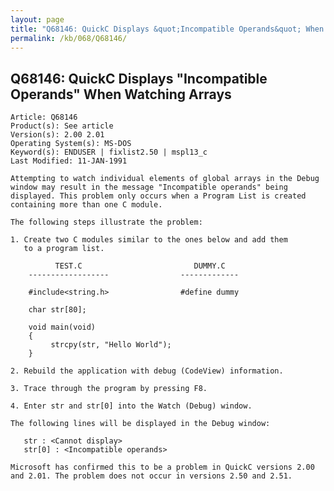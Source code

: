 ```yaml
---
layout: page
title: "Q68146: QuickC Displays &quot;Incompatible Operands&quot; When Watching Arrays"
permalink: /kb/068/Q68146/
---
```


## Q68146: QuickC Displays &quot;Incompatible Operands&quot; When Watching Arrays

	Article: Q68146
	Product(s): See article
	Version(s): 2.00 2.01
	Operating System(s): MS-DOS
	Keyword(s): ENDUSER | fixlist2.50 | mspl13_c
	Last Modified: 11-JAN-1991
	
	Attempting to watch individual elements of global arrays in the Debug
	window may result in the message "Incompatible operands" being
	displayed. This problem only occurs when a Program List is created
	containing more than one C module.
	
	The following steps illustrate the problem:
	
	1. Create two C modules similar to the ones below and add them
	   to a program list.
	
	          TEST.C                         DUMMY.C
	    ------------------                -------------
	
	    #include<string.h>                #define dummy
	
	    char str[80];
	
	    void main(void)
	    {
	         strcpy(str, "Hello World");
	    }
	
	2. Rebuild the application with debug (CodeView) information.
	
	3. Trace through the program by pressing F8.
	
	4. Enter str and str[0] into the Watch (Debug) window.
	
	The following lines will be displayed in the Debug window:
	
	   str : <Cannot display>
	   str[0] : <Incompatible operands>
	
	Microsoft has confirmed this to be a problem in QuickC versions 2.00
	and 2.01. The problem does not occur in versions 2.50 and 2.51.
